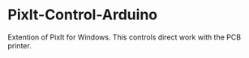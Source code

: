 PixIt-Control-Arduino
=====================

Extention of PixIt for Windows. This controls direct work with the PCB printer.
